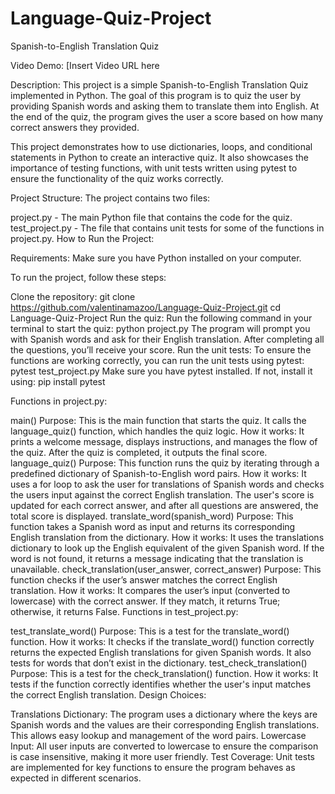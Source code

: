 # Language-Quiz-Project
Spanish-to-English Translation Quiz

Video Demo: [Insert Video URL here

Description:
This project is a simple Spanish-to-English Translation Quiz implemented in Python. The goal of this program is to quiz the user by providing Spanish words and asking them to translate them into English. At the end of the quiz, the program gives the user a score based on how many correct answers they provided.

This project demonstrates how to use dictionaries, loops, and conditional statements in Python to create an interactive quiz. It also showcases the importance of testing functions, with unit tests written using pytest to ensure the functionality of the quiz works correctly.

Project Structure:
The project contains two files:

project.py - The main Python file that contains the code for the quiz.
test_project.py - The file that contains unit tests for some of the functions in project.py.
How to Run the Project:

Requirements:
Make sure you have Python installed on your computer.

To run the project, follow these steps:

Clone the repository:
git clone https://github.com/valentinamazoo/Language-Quiz-Project.git
cd Language-Quiz-Project
Run the quiz: Run the following command in your terminal to start the quiz:
python project.py
The program will prompt you with Spanish words and ask for their English translation. After completing all the questions, you’ll receive your score.
Run the unit tests: To ensure the functions are working correctly, you can run the unit tests using pytest:
pytest test_project.py
Make sure you have pytest installed. If not, install it using:
pip install pytest

Functions in project.py:

main()
Purpose: This is the main function that starts the quiz. It calls the language_quiz() function, which handles the quiz logic.
How it works: It prints a welcome message, displays instructions, and manages the flow of the quiz. After the quiz is completed, it outputs the final score.
language_quiz()
Purpose: This function runs the quiz by iterating through a predefined dictionary of Spanish-to-English word pairs.
How it works: It uses a for loop to ask the user for translations of Spanish words and checks the users input against the correct English translation. The user's score is updated for each correct answer, and after all questions are answered, the total score is displayed.
translate_word(spanish_word)
Purpose: This function takes a Spanish word as input and returns its corresponding English translation from the dictionary.
How it works: It uses the translations dictionary to look up the English equivalent of the given Spanish word. If the word is not found, it returns a message indicating that the translation is unavailable.
check_translation(user_answer, correct_answer)
Purpose: This function checks if the user’s answer matches the correct English translation.
How it works: It compares the user’s input (converted to lowercase) with the correct answer. If they match, it returns True; otherwise, it returns False.
Functions in test_project.py:

test_translate_word()
Purpose: This is a test for the translate_word() function.
How it works: It checks if the translate_word() function correctly returns the expected English translations for given Spanish words. It also tests for words that don’t exist in the dictionary.
test_check_translation()
Purpose: This is a test for the check_translation() function.
How it works: It tests if the function correctly identifies whether the user's input matches the correct English translation.
Design Choices:

Translations Dictionary: The program uses a dictionary where the keys are Spanish words and the values are their corresponding English translations. This allows easy lookup and management of the word pairs.
Lowercase Input: All user inputs are converted to lowercase to ensure the comparison is case insensitive, making it more user friendly.
Test Coverage: Unit tests are implemented for key functions to ensure the program behaves as expected in different scenarios.

